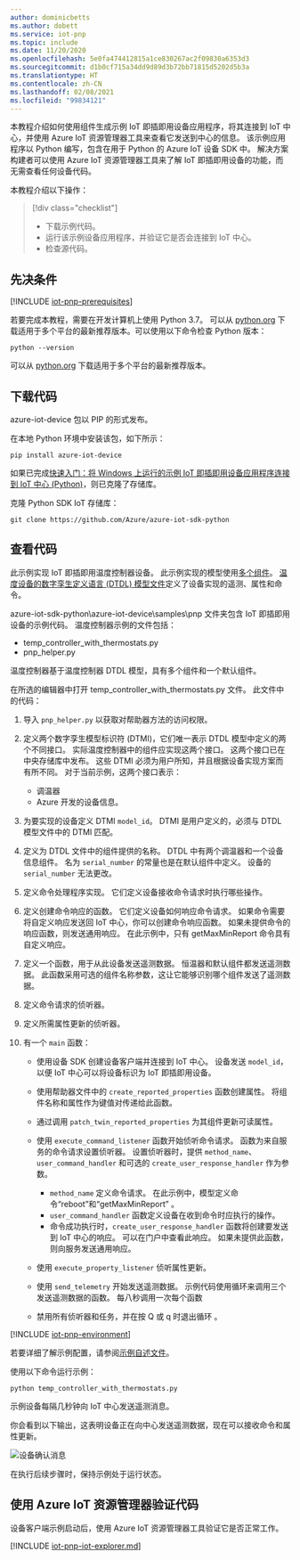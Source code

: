 ```yaml
---
author: dominicbetts
ms.author: dobett
ms.service: iot-pnp
ms.topic: include
ms.date: 11/20/2020
ms.openlocfilehash: 5e0fa474412815a1ce830267ac2f09830a6353d3
ms.sourcegitcommit: d1b0cf715a34dd9d89d3b72bb71815d5202d5b3a
ms.translationtype: HT
ms.contentlocale: zh-CN
ms.lasthandoff: 02/08/2021
ms.locfileid: "99834121"
---
```

本教程介绍如何使用组件生成示例 IoT 即插即用设备应用程序，将其连接到 IoT 中心，并使用 Azure IoT 资源管理器工具来查看它发送到中心的信息。 该示例应用程序以 Python 编写，包含在用于 Python 的 Azure IoT 设备 SDK 中。 解决方案构建者可以使用 Azure IoT 资源管理器工具来了解 IoT 即插即用设备的功能，而无需查看任何设备代码。

本教程介绍以下操作：

> [!div class="checklist"]
> * 下载示例代码。
> * 运行该示例设备应用程序，并验证它是否会连接到 IoT 中心。
> * 检查源代码。

## <a name="prerequisites"></a>先决条件

[!INCLUDE [iot-pnp-prerequisites](iot-pnp-prerequisites.md)]

若要完成本教程，需要在开发计算机上使用 Python 3.7。 可以从 [python.org](https://www.python.org/) 下载适用于多个平台的最新推荐版本。可以使用以下命令检查 Python 版本：  

```cmd/sh
python --version
```

可以从 [python.org](https://www.python.org/) 下载适用于多个平台的最新推荐版本。

## <a name="download-the-code"></a>下载代码

azure-iot-device 包以 PIP 的形式发布。

在本地 Python 环境中安装该包，如下所示：

```cmd/sh
pip install azure-iot-device
```

如果已完成[快速入门：将 Windows 上运行的示例 IoT 即插即用设备应用程序连接到 IoT 中心 (Python)](../articles/iot-pnp/quickstart-connect-device.md)，则已克隆了存储库。

克隆 Python SDK IoT 存储库：

```cmd/sh
git clone https://github.com/Azure/azure-iot-sdk-python
```

## <a name="review-the-code"></a>查看代码

此示例实现 IoT 即插即用温度控制器设备。 此示例实现的模型使用[多个组件](../articles/iot-pnp/concepts-components.md)。 [温度设备的数字孪生定义语言 (DTDL) 模型文件](https://github.com/Azure/opendigitaltwins-dtdl/blob/master/DTDL/v2/samples/TemperatureController.json)定义了设备实现的遥测、属性和命令。

azure-iot-sdk-python\azure-iot-device\samples\pnp 文件夹包含 IoT 即插即用设备的示例代码。 温度控制器示例的文件包括：

- temp_controller_with_thermostats.py
- pnp_helper.py

温度控制器基于温度控制器 DTDL 模型，具有多个组件和一个默认组件。

在所选的编辑器中打开 temp_controller_with_thermostats.py 文件。 此文件中的代码：

1. 导入 `pnp_helper.py` 以获取对帮助器方法的访问权限。

1. 定义两个数字孪生模型标识符 (DTMI)，它们唯一表示 DTDL 模型中定义的两个不同接口。 实际温度控制器中的组件应实现这两个接口。 这两个接口已在中央存储库中发布。 这些 DTMI 必须为用户所知，并且根据设备实现方案而有所不同。 对于当前示例，这两个接口表示：

    - 调温器
    - Azure 开发的设备信息。

1. 为要实现的设备定义 DTMI `model_id`。 DTMI 是用户定义的，必须与 DTDL 模型文件中的 DTMI 匹配。

1. 定义为 DTDL 文件中的组件提供的名称。 DTDL 中有两个调温器和一个设备信息组件。 名为 `serial_number` 的常量也是在默认组件中定义。 设备的 `serial_number` 无法更改。

1. 定义命令处理程序实现。 它们定义设备接收命令请求时执行哪些操作。

1. 定义创建命令响应的函数。 它们定义设备如何响应命令请求。 如果命令需要将自定义响应发送回 IoT 中心，你可以创建命令响应函数。 如果未提供命令的响应函数，则发送通用响应。 在此示例中，只有 getMaxMinReport 命令具有自定义响应。

1. 定义一个函数，用于从此设备发送遥测数据。 恒温器和默认组件都发送遥测数据。 此函数采用可选的组件名称参数，这让它能够识别哪个组件发送了遥测数据。

1. 定义命令请求的侦听器。

1. 定义所需属性更新的侦听器。

1. 有一个 `main` 函数：

    - 使用设备 SDK 创建设备客户端并连接到 IoT 中心。 设备发送 `model_id`，以便 IoT 中心可以将设备标识为 IoT 即插即用设备。

    - 使用帮助器文件中的 `create_reported_properties` 函数创建属性。 将组件名称和属性作为键值对传递给此函数。

    - 通过调用 `patch_twin_reported_properties` 为其组件更新可读属性。

    - 使用 `execute_command_listener` 函数开始侦听命令请求。 函数为来自服务的命令请求设置侦听器。 设置侦听器时，提供 `method_name`、`user_command_handler` 和可选的 `create_user_response_handler` 作为参数。
        - `method_name` 定义命令请求。 在此示例中，模型定义命令“reboot”和“getMaxMinReport” 。
        - `user_command_handler` 函数定义设备在收到命令时应执行的操作。
        - 命令成功执行时，`create_user_response_handler` 函数将创建要发送到 IoT 中心的响应。 可以在门户中查看此响应。 如果未提供此函数，则向服务发送通用响应。

    - 使用 `execute_property_listener` 侦听属性更新。

    - 使用 `send_telemetry` 开始发送遥测数据。 示例代码使用循环来调用三个发送遥测数据的函数。 每八秒调用一次每个函数

    - 禁用所有侦听器和任务，并在按 Q 或 q 时退出循环 。

[!INCLUDE [iot-pnp-environment](iot-pnp-environment.md)]

若要详细了解示例配置，请参阅[示例自述文件](https://github.com/Azure/azure-iot-sdk-python/blob/master/azure-iot-device/samples/pnp/README.md)。

使用以下命令运行示例：

```cmd/sh
python temp_controller_with_thermostats.py
```

示例设备每隔几秒钟向 IoT 中心发送遥测消息。

你会看到以下输出，这表明设备正在向中心发送遥测数据，现在可以接收命令和属性更新。

![设备确认消息](media/iot-pnp-multiple-components-python/multiple-component.png)

在执行后续步骤时，保持示例处于运行状态。

## <a name="use-azure-iot-explorer-to-validate-the-code"></a>使用 Azure IoT 资源管理器验证代码

设备客户端示例启动后，使用 Azure IoT 资源管理器工具验证它是否正常工作。

[!INCLUDE [iot-pnp-iot-explorer.md](iot-pnp-iot-explorer.md)]
